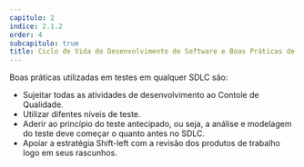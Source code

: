 ```yaml
---
capitulo: 2
indice: 2.1.2
order: 4
subcapitulo: true
title: Ciclo de Vida de Desenvolvimento de Software e Boas Práticas de Teste
---
```


<p>Boas práticas utilizadas em testes em qualquer SDLC são: </p>

<ul>
    <li>Sujeitar todas as atividades de desenvolvimento ao Contole de Qualidade.</li>
    <li>Utilizar difentes níveis de teste.</li>
    <li>Aderir ao princípio do teste antecipado, ou seja, a análise e modelagem do teste deve começar o quanto antes no SDLC.</li>
    <li>Apoiar a estratégia Shift-left com a revisão dos produtos de trabalho logo em seus rascunhos.</li>
</ul>
